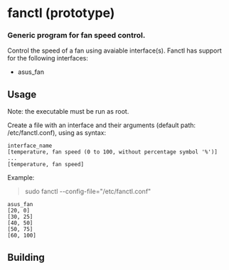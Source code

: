 # fanctl (prototype)
###	Generic program for fan speed control.

Control the speed of a fan using avaiable interface(s). Fanctl has support for the following interfaces:

* asus_fan

## Usage

Note: the executable must be run as root.

Create a file with an interface and their arguments (default path: /etc/fanctl.conf), using as syntax:

```
interface_name
[temperature, fan speed (0 to 100, without percentage symbol '%')]
...
[temperature, fan speed]
```

Example:

> sudo fanctl --config-file="/etc/fanctl.conf"

```
asus_fan
[20, 0]
[30, 25]
[40, 50]
[50, 75]
[60, 100]
```
## Building

